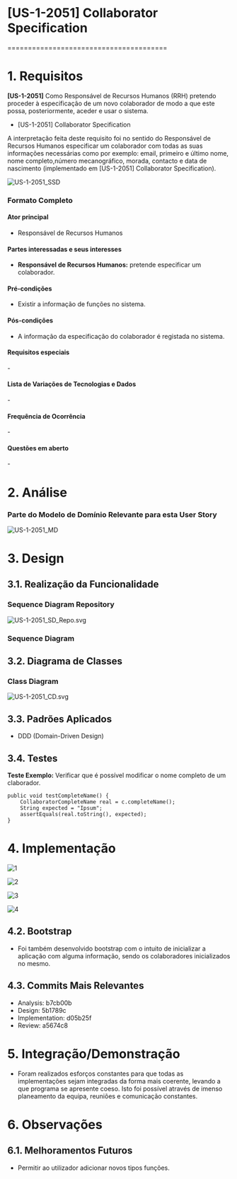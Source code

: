 # [US-1-2051] Collaborator Specification
=======================================


# 1. Requisitos


**[US-1-2051]** Como Responsável de Recursos Humanos (RRH) pretendo proceder à especificação de um novo colaborador de modo a que este possa, posteriormente, aceder e usar o sistema.

- [US-1-2051] Collaborator Specification

A interpretação feita deste requisito foi no sentido do Responsável de Recursos Humanos especificar um colaborador
com todas as suas informações necessárias como por exemplo: email, primeiro e último nome, nome completo,número mecanográfico, morada, contacto e data de nascimento (implementado em [US-1-2051] Collaborator Specification).

![US-1-2051_SSD](US-1-2051_SSD.svg)

### Formato Completo

#### Ator principal

* Responsável de Recursos Humanos

#### Partes interessadas e seus interesses

* **Responsável de Recursos Humanos:** pretende especificar um colaborador.

#### Pré-condições

* Existir a informação de funções no sistema.

#### Pós-condições

* A informação da especificação do colaborador é registada no sistema.

#### Requisitos especiais

\-

#### Lista de Variações de Tecnologias e Dados

\-

#### Frequência de Ocorrência

\-

#### Questões em aberto

\-

# 2. Análise

### Parte do Modelo de Domínio Relevante para esta User Story

![US-1-2051_MD](US-1-2051_MD.svg)

# 3. Design

## 3.1. Realização da Funcionalidade

###	Sequence Diagram Repository

![US-1-2051_SD_Repo.svg](US-1-2051_SD_Repo.svg)

###	Sequence Diagram

## 3.2. Diagrama de Classes

###	Class Diagram

![US-1-2051_CD.svg](US-1-2051_CD.svg)

## 3.3. Padrões Aplicados

* DDD (Domain-Driven Design)

## 3.4. Testes 

**Teste Exemplo:** Verificar que é possível modificar o nome completo de um claborador.

    public void testCompleteName() {
        CollaboratorCompleteName real = c.completeName();
        String expected = "Ipsum";
        assertEquals(real.toString(), expected);
    }

# 4. Implementação

![1](imgs/1190682_implementation1.PNG)  

![2](imgs/1190682_implementation2.PNG)  

![3](imgs/1190682_implementation3.PNG)  

![4](imgs/1190682_implementation4.PNG)  


## 4.2. Bootstrap

* Foi também desenvolvido bootstrap com o intuito de inicializar a aplicação com alguma informação, sendo os colaboradores inicializados no mesmo.

## 4.3. Commits Mais Relevantes

* Analysis: b7cb00b
* Design: 5b1789c
* Implementation: d05b25f
* Review: a5674c8

# 5. Integração/Demonstração

* Foram realizados esforços constantes para que todas as implementações sejam integradas da forma mais coerente, levando a que programa se apresente coeso.
  Isto foi possível através de imenso planeamento da equipa, reuniões e comunicação constantes.

# 6. Observações

## 6.1. Melhoramentos Futuros

* Permitir ao utilizador adicionar novos tipos funções.


